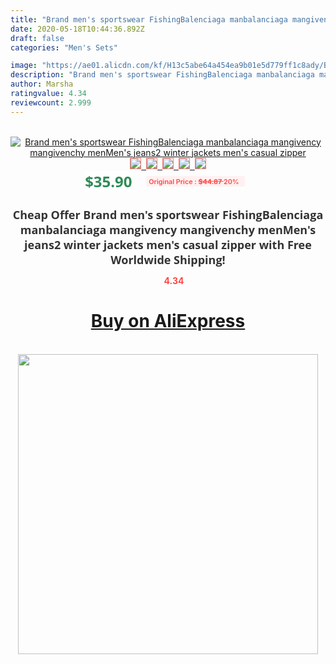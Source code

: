 ```yaml
---
title: "Brand men's sportswear FishingBalenciaga manbalanciaga mangivency mangivenchy menMen's jeans2 winter jackets men's casual zipper"
date: 2020-05-18T10:44:36.892Z
draft: false
categories: "Men's Sets"

image: "https://ae01.alicdn.com/kf/H13c5abe64a454ea9b01e5d779ff1c8ady/Brand-men-s-sportswear-FishingBalenciaga-manbalanciaga-mangivency-mangivenchy-menMen-s-jeans2-winter-jackets-men-s-casual.jpg"
description: "Brand men's sportswear FishingBalenciaga manbalanciaga mangivency mangivenchy menMen's jeans2 winter jackets men's casual zipper"
author: Marsha
ratingvalue: 4.34
reviewcount: 2.999
---
```

<br>
<div style="text-align: center;">
<a href="https://s.click.aliexpress.com/e/_ATMz7r" target="_blank" rel="nofollow noopener noreferrer"><img alt="Brand men's sportswear FishingBalenciaga manbalanciaga mangivency mangivenchy menMen's jeans2 winter jackets men's casual zipper" class="magnifier-image" src="https://ae01.alicdn.com/kf/H13c5abe64a454ea9b01e5d779ff1c8ady/Brand-men-s-sportswear-FishingBalenciaga-manbalanciaga-mangivency-mangivenchy-menMen-s-jeans2-winter-jackets-men-s-casual.jpg_640x640.jpg">
<br>
<img style="border:1px solid salmon" src="https://ae01.alicdn.com/kf/H13c5abe64a454ea9b01e5d779ff1c8ady/Brand-men-s-sportswear-FishingBalenciaga-manbalanciaga-mangivency-mangivenchy-menMen-s-jeans2-winter-jackets-men-s-casual.jpg_120x120.jpg">&nbsp;&nbsp;<img style="border:1px solid salmon" src="https://ae01.alicdn.com/kf/Hce7453d4b30644eda6c7ffdacf47e31eb/Brand-men-s-sportswear-FishingBalenciaga-manbalanciaga-mangivency-mangivenchy-menMen-s-jeans2-winter-jackets-men-s-casual.jpg_120x120.jpg">&nbsp;&nbsp;<img style="border:1px solid salmon" src="https://ae01.alicdn.com/kf/H4a8241c9cf7e44aa8a943fcdd6a1b099N/Brand-men-s-sportswear-FishingBalenciaga-manbalanciaga-mangivency-mangivenchy-menMen-s-jeans2-winter-jackets-men-s-casual.jpg_120x120.jpg">&nbsp;&nbsp;<img style="border:1px solid salmon" src="https://ae01.alicdn.com/kf/H32a4c4ac76af4952baef3f5c026adfe2E/Brand-men-s-sportswear-FishingBalenciaga-manbalanciaga-mangivency-mangivenchy-menMen-s-jeans2-winter-jackets-men-s-casual.jpg_120x120.jpg">&nbsp;&nbsp;<img style="border:1px solid salmon" src="https://ae01.alicdn.com/kf/Heaf7dc31bc574c36afe820e32559662eU/Brand-men-s-sportswear-FishingBalenciaga-manbalanciaga-mangivency-mangivenchy-menMen-s-jeans2-winter-jackets-men-s-casual.jpg_120x120.jpg"></a></div><br0>
<div style="text-align: center;"><span style="background-color: white; border: 0px; box-sizing: border-box; color: seagreen; display: inline-block; font-family: &quot;open sans&quot; , &quot;arial&quot; , &quot;helvetica&quot; , sans-serif , &quot;heiti&quot;; font-size: 24px; font-stretch: inherit; font-weight: 700; line-height: inherit; margin: 0px 10px 0px 0px; padding: 0px; vertical-align: middle;">$35.90 </span>
<span style="background: rgb(255 , 241 , 241); border-radius: 3px; border: 0px; box-sizing: border-box; color: #ff4747; display: inline-block; font-family: inherit; font-size: 12px; font-stretch: inherit; font-style: inherit; font-variant: inherit; font-weight: 600; line-height: inherit; margin: 0px; padding: 2px 5px; transform: scale(0.9); vertical-align: middle;">Original Price : <b style="text-decoration: line-through;">$44.87 </b> 20%&nbsp;&nbsp;</span></div>
<h1 style="color: #333333; display: inline-block; font-family: &quot;open sans&quot; , &quot;arial&quot; , &quot;helvetica&quot; , sans-serif , &quot;heiti&quot;; font-size: 18px; font-stretch: inherit; font-weight: 700; text-align: center;">Cheap Offer Brand men's sportswear FishingBalenciaga manbalanciaga mangivency mangivenchy menMen's jeans2 winter jackets men's casual zipper with Free Worldwide Shipping!</h1>
<div style="color: #ff4747; text-align: center;">
<img src="https://4.bp.blogspot.com/-M0ZcTcb-5uY/XleCXlxnR4I/AAAAAAAAAEc/OrjgMkXV1oMQFaCRZj5HQwOCBcu3w1FegCPcBGAYYCw/s1600/star.png" style="height: 15px;">&nbsp;<b>4.34</b></div>
<div class="button_cont" align="center"><a class="buynow_a" href="https://s.click.aliexpress.com/e/_ATMz7r" target="_blank" rel="nofollow noopener noreferrer"><H1>Buy on AliExpress</H1></a></div><br>
<div class="separator" style="clear: both; text-align: center;">
<img src="https://lh3.googleusercontent.com/-pTy5HemUv9M/XlePHvY0dAI/AAAAAAAAAE4/0nX5iRUoIWY8eMW9Dpxeirr157OZliDIgCLcBGAsYHQ/s1600/badge.gif" width="480">
</div>
